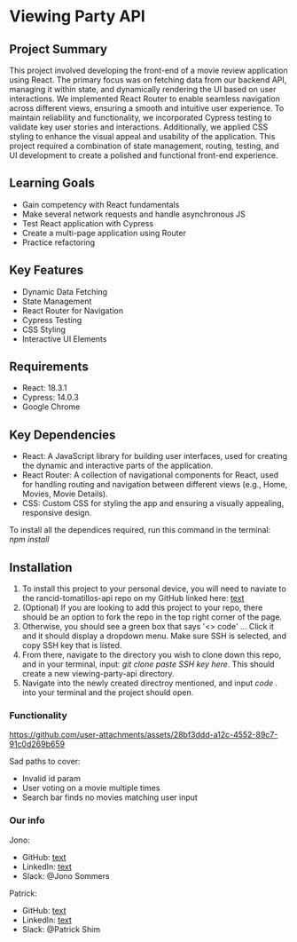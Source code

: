 # Viewing Party API

## Project Summary

This project involved developing the front-end of a movie review application using React.
The primary focus was on fetching data from our backend API, managing it within state, and dynamically rendering the UI based on user interactions.
We implemented React Router to enable seamless navigation across different views, ensuring a smooth and intuitive user experience.
To maintain reliability and functionality, we incorporated Cypress testing to validate key user stories and interactions.
Additionally, we applied CSS styling to enhance the visual appeal and usability of the application.
This project required a combination of state management, routing, testing, and UI development to create a polished and functional front-end experience.

## Learning Goals

- Gain competency with React fundamentals
- Make several network requests and handle asynchronous JS
- Test React application with Cypress
- Create a multi-page application using Router
- Practice refactoring

## Key Features

- Dynamic Data Fetching
- State Management
- React Router for Navigation
- Cypress Testing
- CSS Styling
- Interactive UI Elements

## Requirements

- React: 18.3.1
- Cypress: 14.0.3
- Google Chrome

## Key Dependencies

- React: A JavaScript library for building user interfaces, used for creating the dynamic and interactive parts of the application.
- React Router: A collection of navigational components for React, used for handling routing and navigation between different views (e.g., Home, Movies, Movie Details).
- CSS: Custom CSS for styling the app and ensuring a visually appealing, responsive design.

To install all the dependices required, run this command in the terminal: *npm install*

## Installation

1) To install this project to your personal device, you will need to naviate to the rancid-tomatillos-api repo on my GitHub linked here: [text](https://github.com/JonoSommers/rancid-tomatillos)
2) (Optional) If you are looking to add this project to your repo, there should be an option to fork the repo in the top right corner of the page.
3) Otherwise, you should see a green box that says '<> code' ... Click it and it should display a dropdown menu. Make sure SSH is selected, and copy SSH key that is listed.
4) From there, navigate to the directory you wish to clone down this repo, and in your terminal, input: *git clone paste SSH key here*. This should create a new viewing-party-api directory.
5) Navigate into the newly created directroy mentioned, and input *code .* into your terminal and the project should open.

### Functionality

https://github.com/user-attachments/assets/28bf3ddd-a12c-4552-89c7-91c0d269b659

Sad paths to cover:

- Invalid id param
- User voting on a movie multiple times
- Search bar finds no movies matching user input

### Our info

Jono:

- GitHub: [text](https://github.com/JonoSommers)
- LinkedIn: [text](https://www.linkedin.com/in/jonosommers/)
- Slack: @Jono Sommers

Patrick:

- GitHub: [text](https://github.com/pshim17)
- LinkedIn: [text](https://www.linkedin.com/in/patrickshim7/)
- Slack: @Patrick Shim
